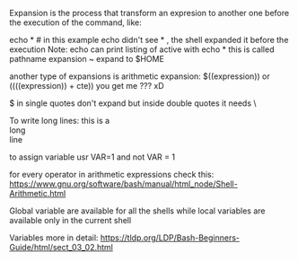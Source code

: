 Expansion is the process that transform an expresion to another one before the execution of the command, like:

echo *   # in this example echo didn't see * , the shell expanded it before the execution
Note: echo can print listing of active with echo * this is called pathname expansion
~ expand to $HOME

another type of expansions is arithmetic expansion: $((expression)) or $(($((expression)) + cte)) you get me ??? xD

$ in single quotes don't expand but inside double quotes it needs \

To write long lines:
this is a\
long\
line

to assign variable usr VAR=1 and not VAR = 1

for every operator in arithmetic expressions check this: https://www.gnu.org/software/bash/manual/html_node/Shell-Arithmetic.html

Global variable are available for all the shells while local variables are available only in the current shell

Variables more in detail: https://tldp.org/LDP/Bash-Beginners-Guide/html/sect_03_02.html
